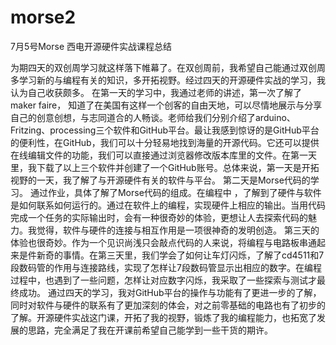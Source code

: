 # morse2
7月5号Morse
西电开源硬件实战课程总结
 
为期四天的双创周学习就这样落下帷幕了。在双创周前，我希望自己能通过双创周多学习新的与编程有关的知识，多开拓视野。经过四天的开源硬件实战的学习，我认为自己收获颇多。
在第一天的学习中，我通过老师的讲述，第一次了解了maker faire， 知道了在美国有这样一个创客的自由天地，可以尽情地展示与分享自己的创意创想，与志同道合的人畅谈。老师给我们分别介绍了arduino、Fritzing、processing三个软件和GitHub平台。最让我感到惊讶的是GitHub平台的便利性，在GitHub，我们可以十分轻易地找到海量的开源代码。它还可以提供在线编辑文件的功能，我们可以直接通过浏览器修改版本库里的文件。在第一天里，我下载了以上三个软件并创建了一个GitHub账号。总体来说，第一天是开拓视野的一天，我了解了与开源硬件有关的软件与平台。
第二天是Morse代码的学习。 通过作业，具体了解了Morse代码的组成。在编程中 ，了解到了硬件与软件是如何联系如何运行的。通过在软件上的编程，实现硬件上相应的输出。当用代码完成一个任务的实际输出时，会有一种很奇妙的体验，更想让人去探索代码的魅力。我觉得，软件与硬件的连接与相互作用是一项很神奇的发明创造。
第三天的体验也很奇妙。作为一个见识尚浅只会敲点代码的人来说，将编程与电路板串通起来是件新奇的事情。在第三天里，我们学会了如何让车灯闪烁，了解了cd4511和7段数码管的作用与连接路线，实现了怎样让7段数码管显示出相应的数字。在编程过程中，也遇到了一些问题，怎样让对应数字闪烁，我采取了一些探索与测试才最终成功。
通过四天的学习，我对GitHub平台的操作与功能有了更进一步的了解，同时对软件与硬件的联系有了更加深刻的体会，对之前零基础的电路也有了初步的了解。开源硬件实战这门课，开拓了我的视野，锻炼了我的编程能力，也拓宽了发展的思路，完全满足了我在开课前希望自己能学到一些干货的期许。
